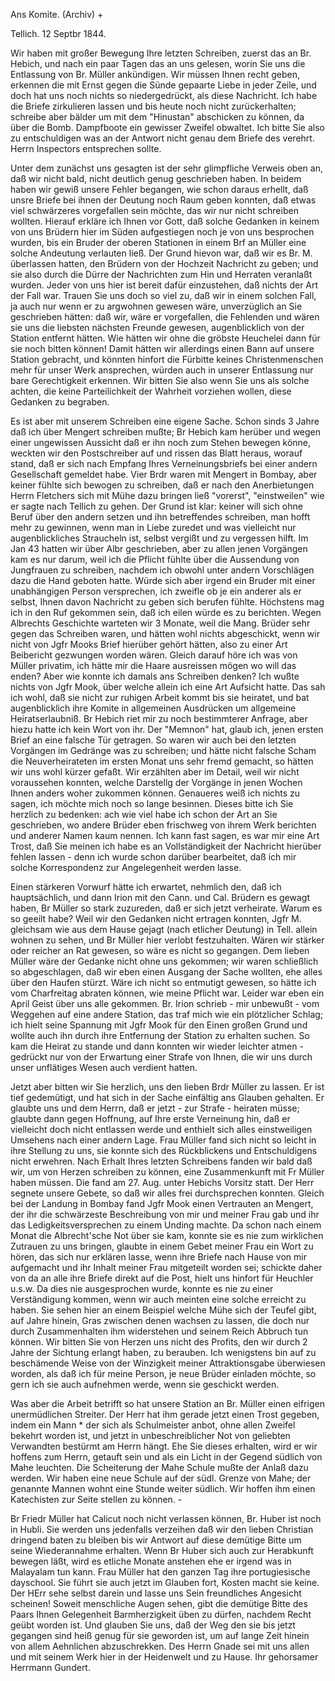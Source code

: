 Ans Komite. (Archiv) +

 Tellich. 12 Septbr 1844.

Wir haben mit großer Bewegung Ihre letzten Schreiben, zuerst das an Br. Hebich, und nach ein paar Tagen das an uns gelesen, worin Sie uns die Entlassung von Br. Müller ankündigen. Wir müssen Ihnen recht geben, erkennen die mit Ernst gegen die Sünde gepaarte Liebe in jeder Zeile, und doch hat uns noch nichts so niedergedrückt, als diese Nachricht. Ich habe die Briefe zirkulieren lassen und bis heute noch nicht zurückerhalten; schreibe aber bälder um mit dem "Hinustan" abschicken zu können, da über die Bomb. Dampfboote ein gewisser Zweifel obwaltet. Ich bitte Sie also zu entschuldigen was an der Antwort nicht genau dem Briefe des verehrt. Herrn Inspectors entsprechen sollte.

Unter dem zunächst uns gesagten ist der sehr glimpfliche Verweis oben an, daß wir nicht bald, nicht deutlich genug geschrieben haben. In beidem haben wir gewiß unsere Fehler begangen, wie schon daraus erhellt, daß unsre Briefe bei ihnen der Deutung noch Raum geben konnten, daß etwas viel schwärzeres vorgefallen sein möchte, das wir nur nicht schreiben wollten. Hierauf erkläre ich Ihnen vor Gott, daß solche Gedanken in keinem von uns Brüdern hier im Süden aufgestiegen noch je von uns besprochen wurden, bis ein Bruder der oberen Stationen in einem Brf an Müller eine solche Andeutung verlauten ließ. Der Grund hievon war, daß wir es Br. M. überlassen hatten, den Brüdern von der Hochzeit Nachricht zu geben; und sie also durch die Dürre der Nachrichten zum Hin und Herraten veranlaßt wurden. Jeder von uns hier ist bereit dafür einzustehen, daß nichts der Art der Fall war. Trauen Sie uns doch so viel zu, daß wir in einem solchen Fall, ja auch nur wenn er zu argwohnen gewesen wäre, unverzüglich an Sie geschrieben hätten: daß wir, wäre er vorgefallen, die Fehlenden und wären sie uns die liebsten nächsten Freunde gewesen, augenblicklich von der Station entfernt hätten. Wie hätten wir ohne die gröbste Heuchelei dann für sie noch bitten können! Damit hätten wir allerdings einen Bann auf unsere Station gebracht, und könnten hinfort die Fürbitte keines Christenmenschen mehr für unser Werk ansprechen, würden auch in unserer Entlassung nur bare Gerechtigkeit erkennen. Wir bitten Sie also wenn Sie uns als solche achten, die keine Parteilichkeit der Wahrheit vorziehen wollen, diese Gedanken zu begraben.

Es ist aber mit unserem Schreiben eine eigene Sache. Schon sinds 3 Jahre daß ich über Mengert schreiben mußte; Br Hebich kam herüber und wegen einer ungewissen Aussicht daß er ihn noch zum Stehen bewegen könne, weckten wir den Postschreiber auf und rissen das Blatt heraus, worauf stand, daß er sich nach Empfang Ihres Verneinungsbriefs bei einer andern Gesellschaft gemeldet habe. Vier Brdr waren mit Mengert in Bombay, aber keiner fühlte sich bewogen zu schreiben, daß er nach den Anerbietungen Herrn Fletchers sich mit Mühe dazu bringen ließ "vorerst", "einstweilen" wie er sagte nach Tellich zu gehen. Der Grund ist klar: keiner will sich ohne Beruf über den andern setzen und ihn betreffendes schreiben, man hofft mehr zu gewinnen, wenn man in Liebe zuredet und was vielleicht nur augenblickliches Straucheln ist, selbst vergißt und zu vergessen hilft. Im Jan 43 hatten wir über Albr geschrieben, aber zu allen jenen Vorgängen kam es nur darum, weil ich die Pflicht fühlte über die Aussendung von Jungfrauen zu schreiben, nachdem ich obwohl unter andern Vorschlägen dazu die Hand geboten hatte. Würde sich aber irgend ein Bruder mit einer unabhängigen Person versprechen, ich zweifle ob je ein anderer als er selbst, Ihnen davon Nachricht zu geben sich berufen fühlte. Höchstens mag ich in den Ruf gekommen sein, daß ich eilen würde es zu berichten. Wegen Albrechts Geschichte warteten wir 3 Monate, weil die Mang. Brüder sehr gegen das Schreiben waren, und hätten wohl nichts abgeschickt, wenn wir nicht von Jgfr Mooks Brief hierüber gehört hätten, also zu einer Art Beibericht gezwungen worden wären. Gleich darauf höre ich was von Müller privatim, ich hätte mir die Haare ausreissen mögen wo will das enden? Aber wie konnte ich damals ans Schreiben denken? Ich wußte nichts von Jgfr Mook, über welche allein ich eine Art Aufsicht hatte. Das sah ich wohl, daß sie nicht zur ruhigen Arbeit kommt bis sie heiratet, und bat augenblicklich ihre Komite in allgemeinen Ausdrücken um allgemeine Heiratserlaubniß. Br Hebich riet mir zu noch bestimmterer Anfrage, aber hiezu hatte ich kein Wort von ihr. Der "Memnon" hat, glaub ich, jenen ersten Brief an eine falsche Tür getragen. So waren wir auch bei den letzten Vorgängen im Gedränge was zu schreiben; und hätte nicht falsche Scham die Neuverheirateten im ersten Monat uns sehr fremd gemacht, so hätten wir uns wohl kürzer gefaßt. Wir erzählten aber im Detail, weil wir nicht voraussehen konnten, welche Darstellg der Vorgänge in jenen Wochen Ihnen anders woher zukommen können. Genaueres weiß ich nichts zu sagen, ich möchte mich noch so lange besinnen. Dieses bitte ich Sie herzlich zu bedenken: ach wie viel habe ich schon der Art an Sie geschrieben, wo andere Brüder eben frischweg von ihrem Werk berichten und anderer Namen kaum nennen. Ich kann fast sagen, es war mir eine Art Trost, daß Sie meinen ich habe es an Vollständigkeit der Nachricht hierüber fehlen lassen - denn ich wurde schon darüber bearbeitet, daß ich mir solche Korrespondenz zur Angelegenheit werden lasse.

Einen stärkeren Vorwurf hätte ich erwartet, nehmlich den, daß ich hauptsächlich, und dann Irion mit den Cann. und Cal. Brüdern es gewagt haben, Br Müller so stark zuzureden, daß er sich jetzt verheirate. Warum es so geeilt habe? Weil wir den Gedanken nicht ertragen konnten, Jgfr M. gleichsam wie aus dem Hause gejagt (nach etlicher Deutung) in Tell. allein wohnen zu sehen, und Br Müller hier verlobt festzuhalten. Wären wir stärker oder reicher an Rat gewesen, so wäre es nicht so gegangen. Dem lieben Müller wäre der Gedanke nicht ohne uns gekommen; wir waren schließlich so abgeschlagen, daß wir eben einen Ausgang der Sache wollten, ehe alles über den Haufen stürzt. Wäre ich nicht so entmutigt gewesen, so hätte ich vom Charfreitag abraten können, wie meine Pflicht war. Leider war eben ein April Geist über uns alle gekommen. Br. Irion schrieb - mir unbewußt - vom Weggehen auf eine andere Station, das traf mich wie ein plötzlicher Schlag; ich hielt seine Spannung mit Jgfr Mook für den Einen großen Grund und wollte auch ihn durch ihre Entfernung der Station zu erhalten suchen. So kam die Heirat zu stande und dann konnten wir wieder leichter atmen - gedrückt nur von der Erwartung einer Strafe von Ihnen, die wir uns durch unser unflätiges Wesen auch verdient hatten.

Jetzt aber bitten wir Sie herzlich, uns den lieben Brdr Müller zu lassen. Er ist tief gedemütigt, und hat sich in der Sache einfältig ans Glauben gehalten. Er glaubte uns und dem Herrn, daß er jetzt - zur Strafe - heiraten müsse; glaubte dann gegen Hoffnung, auf Ihre erste Verneinung hin, daß er vielleicht doch nicht entlassen werde und enthielt sich alles einstweiligen Umsehens nach einer andern Lage. Frau Müller fand sich nicht so leicht in ihre Stellung zu uns, sie konnte sich des Rückblickens und Entschuldigens nicht erwehren. Nach Erhalt Ihres letzten Schreibens fanden wir bald daß wir, um von Herzen schreiben zu können, eine Zusammenkunft mit Fr Müller haben müssen. Die fand am 27. Aug. unter Hebichs Vorsitz statt. Der Herr segnete unsere Gebete, so daß wir alles frei durchsprechen konnten. Gleich bei der Landung in Bombay fand Jgfr Mook einen Vertrauten an Mengert, der ihr die schwärzeste Beschreibung von mir und meiner Frau gab und ihr das Ledigkeitsversprechen zu einem Unding machte. Da schon nach einem Monat die Albrecht'sche Not über sie kam, konnte sie es nie zum wirklichen Zutrauen zu uns bringen, glaubte in einem Gebet meiner Frau ein Wort zu hören, das sich nur erklären lasse, wenn ihre Briefe nach Hause von mir aufgemacht und ihr Inhalt meiner Frau mitgeteilt worden sei; schickte daher von da an alle ihre Briefe direkt auf die Post, hielt uns hinfort für Heuchler u.s.w. Da dies nie ausgesprochen wurde, konnte es nie zu einer Verständigung kommen, wenn wir auch meinten eine solche erreicht zu haben. Sie sehen hier an einem Beispiel welche Mühe sich der Teufel gibt, auf Jahre hinein, Gras zwischen denen wachsen zu lassen, die doch nur durch Zusammenhalten ihm widerstehen und seinem Reich Abbruch tun können. Wir bitten Sie von Herzen uns nicht des Profits, den wir durch 2 Jahre der Sichtung erlangt haben, zu berauben. Ich wenigstens bin auf zu beschämende Weise von der Winzigkeit meiner Attraktionsgabe überwiesen worden, als daß ich für meine Person, je neue Brüder einladen möchte, so gern ich sie auch aufnehmen werde, wenn sie geschickt werden.

Was aber die Arbeit betrifft so hat unsere Station an Br. Müller einen eifrigen unermüdlichen Streiter. Der Herr hat ihm gerade jetzt einen Trost gegeben, indem ein Mann <Paul Mannen>* der sich als Schulmeister anbot, ohne allen Zweifel bekehrt worden ist, und jetzt in unbeschreiblicher Not von geliebten Verwandten bestürmt am Herrn hängt. Ehe Sie dieses erhalten, wird er wir hoffens zum Herrn, getauft sein und als ein Licht in der Gegend südlich von Mahe leuchten. Die Scheiterung der Mahe Schule mußte der Anlaß dazu werden. Wir haben eine neue Schule auf der südl. Grenze von Mahe; der genannte Mannen wohnt eine Stunde weiter südlich. Wir hoffen ihm einen Katechisten zur Seite stellen zu können. -

Br Friedr Müller hat Calicut noch nicht verlassen können, Br. Huber ist noch in Hubli. Sie werden uns jedenfalls verzeihen daß wir den lieben Christian dringend baten zu bleiben bis wir Antwort auf diese demütige Bitte um seine Wiederannahme erhalten. Wenn Br Huber sich auch zur Herabkunft bewegen läßt, wird es etliche Monate anstehen ehe er irgend was in Malayalam tun kann. Frau Müller hat den ganzen Tag ihre portugiesische dayschool. Sie führt sie auch jetzt im Glauben fort, Kosten macht sie keine. Der HErr sehe selbst darein und lasse uns Sein freundliches Angesicht scheinen! Soweit menschliche Augen sehen, gibt die demütige Bitte des Paars Ihnen Gelegenheit Barmherzigkeit üben zu dürfen, nachdem Recht geübt worden ist. Und glauben Sie uns, daß der Weg den sie bis jetzt gegangen sind heiß genug für sie geworden ist, um auf lange Zeit hinein von allem Aehnlichen abzuschrekken. Des Herrn Gnade sei mit uns allen und mit seinem Werk hier in der Heidenwelt und zu Hause.
 Ihr gehorsamer
 Herrmann Gundert.

